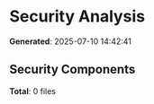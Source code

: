 # Security Analysis

**Generated**: 2025-07-10 14:42:41

## Security Components

**Total**: 0 files

